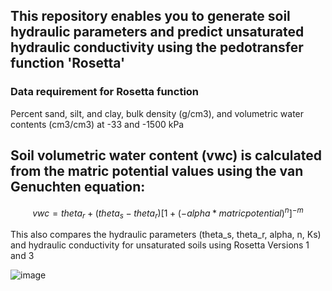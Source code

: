 ## This repository enables you to generate soil  hydraulic parameters and predict unsaturated hydraulic conductivity using the pedotransfer function 'Rosetta'

### Data requirement for Rosetta function
Percent sand, silt, and clay, bulk density (g/cm3), and volumetric water contents (cm3/cm3) at -33 and -1500 kPa

## Soil volumetric water content (vwc) is calculated from the matric potential values using the van Genuchten equation:
$$
vwc = theta_r+(theta_s-theta_r)[1+(-alpha*matric potential)^{n}]^{-m}  
$$

This also compares the hydraulic parameters (theta_s, theta_r, alpha, n, Ks) and hydraulic conductivity for unsaturated soils using Rosetta Versions 1 and 3


![image](https://github.com/MarkBarbadillo/Rosetta-Soilhydraulicconductivity/assets/157748709/3b781a05-5abf-4ba0-9782-230f65226561)
